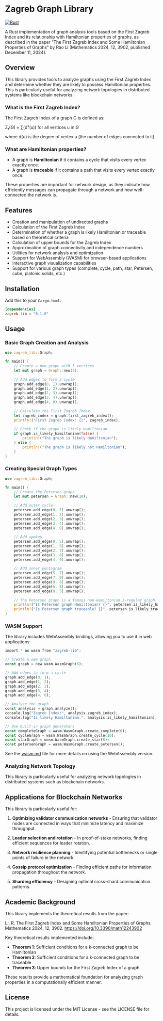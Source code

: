 # Zagreb Graph Library

[![Rust](https://github.com/wkennedy/zagreb-lib/actions/workflows/rust.yml/badge.svg)](https://github.com/wkennedy/zagreb-lib/actions/workflows/rust.yml)

A Rust implementation of graph analysis tools based on the First Zagreb Index and its relationship with Hamiltonian properties of graphs, as described in the paper "The First Zagreb Index and Some Hamiltonian Properties of Graphs" by Rao Li (Mathematics 2024, 12, 3902, published December 11, 2024).

## Overview

This library provides tools to analyze graphs using the First Zagreb Index and determine whether they are likely to possess Hamiltonian properties. This is particularly useful for analyzing network topologies in distributed systems like blockchain networks.

### What is the First Zagreb Index?

The First Zagreb Index of a graph G is defined as:

Z₁(G) = ∑(d²(u)) for all vertices u in G

where d(u) is the degree of vertex u (the number of edges connected to it).

### What are Hamiltonian properties?

- A graph is **Hamiltonian** if it contains a cycle that visits every vertex exactly once.
- A graph is **traceable** if it contains a path that visits every vertex exactly once.

These properties are important for network design, as they indicate how efficiently messages can propagate through a network and how well-connected the network is.

## Features

- Creation and manipulation of undirected graphs
- Calculation of the First Zagreb Index
- Determination of whether a graph is likely Hamiltonian or traceable based on theoretical criteria
- Calculation of upper bounds for the Zagreb Index
- Approximation of graph connectivity and independence numbers
- Utilities for network analysis and optimization
- Support for WebAssembly (WASM) for browser-based applications
- Interactive graph visualization capabilities
- Support for various graph types (complete, cycle, path, star, Petersen, cube, platonic solids, etc.)

## Installation

Add this to your `Cargo.toml`:

```toml
[dependencies]
zagreb-lib = "0.1.0"
```

## Usage

### Basic Graph Creation and Analysis

```rust
use zagreb_lib::Graph;

fn main() {
    // Create a new graph with 5 vertices
    let mut graph = Graph::new(5);
    
    // Add edges to form a cycle
    graph.add_edge(0, 1).unwrap();
    graph.add_edge(1, 2).unwrap();
    graph.add_edge(2, 3).unwrap();
    graph.add_edge(3, 4).unwrap();
    graph.add_edge(4, 0).unwrap();
    
    // Calculate the First Zagreb Index
    let zagreb_index = graph.first_zagreb_index();
    println!("First Zagreb Index: {}", zagreb_index);
    
    // Check if the graph is likely Hamiltonian
    if graph.is_likely_hamiltonian(false) {
        println!("The graph is likely Hamiltonian");
    } else {
        println!("The graph is likely not Hamiltonian");
    }
}
```

### Creating Special Graph Types

```rust
use zagreb_lib::Graph;

fn main() {
    // Create the Petersen graph
    let mut petersen = Graph::new(10);
    
    // Add outer cycle
    petersen.add_edge(0, 1).unwrap();
    petersen.add_edge(1, 2).unwrap();
    petersen.add_edge(2, 3).unwrap();
    petersen.add_edge(3, 4).unwrap();
    petersen.add_edge(4, 0).unwrap();
    
    // Add spokes
    petersen.add_edge(0, 5).unwrap();
    petersen.add_edge(1, 6).unwrap();
    petersen.add_edge(2, 7).unwrap();
    petersen.add_edge(3, 8).unwrap();
    petersen.add_edge(4, 9).unwrap();
    
    // Add inner pentagram
    petersen.add_edge(5, 7).unwrap();
    petersen.add_edge(7, 9).unwrap();
    petersen.add_edge(9, 6).unwrap();
    petersen.add_edge(6, 8).unwrap();
    petersen.add_edge(8, 5).unwrap();
    
    // The Petersen graph is a famous non-Hamiltonian 3-regular graph
    println!("Is Petersen graph Hamiltonian? {}", petersen.is_likely_hamiltonian(true));
    println!("Is Petersen graph traceable? {}", petersen.is_likely_traceable(true));
}
```

### WASM Support

The library includes WebAssembly bindings, allowing you to use it in web applications:

```rust
import * as wasm from "zagreb-lib";

// Create a new graph
const graph = new wasm.WasmGraph(5);

// Add edges to form a cycle
graph.add_edge(0, 1);
graph.add_edge(1, 2);
graph.add_edge(2, 3);
graph.add_edge(3, 4);
graph.add_edge(4, 0);

// Analyze the graph
const analysis = graph.analyze();
console.log("Zagreb Index:", analysis.zagreb_index);
console.log("Is likely Hamiltonian:", analysis.is_likely_hamiltonian);

// Use built-in graph generators
const completeGraph = wasm.WasmGraph.create_complete(6);
const cycleGraph = wasm.WasmGraph.create_cycle(10);
const starGraph = wasm.WasmGraph.create_star(8);
const petersenGraph = wasm.WasmGraph.create_petersen();
```

See the [wasm.md](wasm.md) file for more details on using the WebAssembly version.

### Analyzing Network Topology

This library is particularly useful for analyzing network topologies in distributed systems such as blockchain networks.

## Applications for Blockchain Networks

This library is particularly useful for:

1. **Optimizing validator communication networks** - Ensuring that validator nodes are connected in ways that minimize latency and maximize throughput.

2. **Leader selection and rotation** - In proof-of-stake networks, finding efficient sequences for leader rotation.

3. **Network resilience planning** - Identifying potential bottlenecks or single points of failure in the network.

4. **Gossip protocol optimization** - Finding efficient paths for information propagation throughout the network.

5. **Sharding efficiency** - Designing optimal cross-shard communication patterns.

## Academic Background

This library implements the theoretical results from the paper:

Li, R. The First Zagreb Index and Some Hamiltonian Properties of Graphs. Mathematics 2024, 12, 3902. https://doi.org/10.3390/math12243902

Key theoretical results implemented include:

- **Theorem 1**: Sufficient conditions for a k-connected graph to be Hamiltonian
- **Theorem 2**: Sufficient conditions for a k-connected graph to be traceable
- **Theorem 3**: Upper bounds for the First Zagreb Index of a graph

These results provide a mathematical foundation for analyzing graph properties in a computationally efficient manner.

## License

This project is licensed under the MIT License - see the LICENSE file for details.